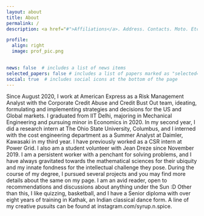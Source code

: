 ```yaml
---
layout: about
title: About
permalink: /
description: <a href="#">Affiliations</a>. Address. Contacts. Moto. Etc.

profile:
  align: right
  image: prof_pic.png
  

news: false  # includes a list of news items
selected_papers: false # includes a list of papers marked as "selected={true}"
social: true  # includes social icons at the bottom of the page
---
```


Since August 2020, I work at American Express as a Risk Management Analyst with the Corporate Credit Abuse and Credit Bust Out team, ideating, formulating and implementing strategies and decisions for the US and Global markets.
I graduated from IIT Delhi, majoring in Mechanical Engineering and pursuing minor in Economics in 2020. In my second year, I did a research intern at The Ohio State University, Columbus, and I interned with the cost engineering department as a Summer Analyst at Daimler, Kawasaki in my third year. I have previously worked as a CSR intern at Power Grid. I also am a student volunteer with Jean Dreze since November 2019.
I am a persistent worker with a penchant for solving problems, and I have always gravitated towards the mathematical sciences for their ubiquity and my innate fondness for the intellectual challenge they pose. During the course of my degree, I pursued several projects and you may find more details about the same on my page.
I am an avid reader, open to recommendations and discussions about anything under the Sun :D
Other than this, I like quizzing, basketball, and I have a Senior diploma with over eight years of training in Kathak, an Indian classical dance form. A line of my creative pusuits can be found at instagram.com/syrup.n.spice.
